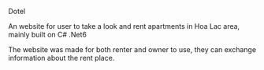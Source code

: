 Dotel

An website for user to take a look and rent apartments in Hoa Lac area, mainly built on C# .Net6

The website was made for both renter and owner to use, they can exchange information about the rent place.
